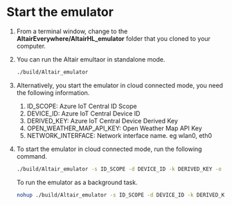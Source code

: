 # Start the emulator

1. From a terminal window, change to the **AltairEverywhere/AltairHL_emulator** folder that you cloned to your computer.
1. You can run the Altair emultaor in standalone mode.

    ```bash
    ./build/Altair_emulator
    ```

1. Alternatively, you start the emulator in cloud connected mode, you need the following information.

    1. ID_SCOPE: Azure IoT Central ID Scope
    1. DEVICE_ID: Azure IoT Central Device ID
    1. DERIVED_KEY: Azure IoT Central Device Derived Key
    1. OPEN_WEATHER_MAP_API_KEY: Open Weather Map API Key
    1. NETWORK_INTERFACE: Network interface name. eg wlan0, eth0

1. To start the emulator in cloud connected mode, run the following command.

    ```bash
    ./build/Altair_emulator -s ID_SCOPE -d DEVICE_ID -k DERIVED_KEY -o OPEN_WEATHER_MAP_API_KEY -n NETWORK_INTERFACE
    ```

    To run the emulator as a background task.

    ```bash
    nohup ./build/Altair_emulator -s ID_SCOPE -d DEVICE_ID -k DERIVED_KEY -o OPEN_WEATHER_MAP_API_KEY -n NETWORK_INTERFACE &
    ```
